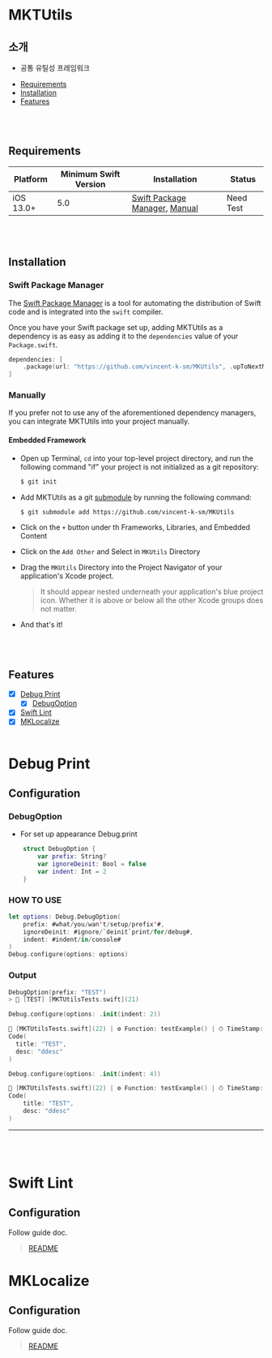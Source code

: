 # MKTUtils

## 소개  
* 공통 유틸성 프레임워크

- [Requirements](#requirements)
- [Installation](#installation)
- [Features](#features)

<br><br>

## Requirements

| Platform | Minimum Swift Version | Installation | Status |
| --- | --- | --- | --- |
| iOS 13.0+ | 5.0 | [Swift Package Manager](#swift-package-manager), [Manual](#manually) | Need Test |

<br><br>

## Installation

### Swift Package Manager

The [Swift Package Manager](https://swift.org/package-manager/) is a tool for automating the distribution of Swift code and is integrated into the `swift` compiler. 

Once you have your Swift package set up, adding MKTUtils as a dependency is as easy as adding it to the `dependencies` value of your `Package.swift`.

```swift
dependencies: [
    .package(url: "https://github.com/vincent-k-sm/MKUtils", .upToNextMajor(from: "1.0.0"))
]
```

### Manually

If you prefer not to use any of the aforementioned dependency managers, you can integrate MKTUtils into your project manually.

#### Embedded Framework

- Open up Terminal, `cd` into your top-level project directory, and run the following command "if" your project is not initialized as a git repository:

  ```bash
  $ git init
  ```

- Add MKTUtils as a git [submodule](https://github.com/vincent-k-sm/MKUtils) by running the following command:

  ```bash
  $ git submodule add https://github.com/vincent-k-sm/MKUtils
  ```

- Click on the `+` button under th Frameworks, Libraries, and Embedded Content
- Click on the `Add Other` and Select in `MKUtils` Directory
- Drag the `MKUtils` Directory into the Project Navigator of your application's Xcode project.

    > It should appear nested underneath your application's blue project icon. Whether it is above or below all the other Xcode groups does not matter.
    
- And that's it!

<br><br>

## Features
* [x] [Debug Print](#debug-print)
    * [x] [DebugOption](#debugoption)
* [x] [Swift Lint](#swift-lint)
* [x] [MKLocalize](#mklocalize)
<br><br>

# Debug Print
## Configuration
### DebugOption
* For set up appearance Debug.print
```swift
    struct DebugOption {
        var prefix: String?
        var ignoreDeinit: Bool = false
        var indent: Int = 2
    }

```
### HOW TO USE
```swift
let options: Debug.DebugOption(
    prefix: #what/you/wan't/setup/prefix'#,
    ignoreDeinit: #ignore/`deinit`print/for/debug#,
    indent: #indent/in/console#
)
Debug.configure(options: options)
```

### Output 
```swift
DebugOption(prefix: "TEST")
> 📌 [TEST] [MKTUtilsTests.swift](21)
```

```swift
Debug.configure(options: .init(indent: 2))
```
```swift
📌 [MKTUtilsTests.swift](22) | ⚙️ Function: testExample() | ⏱ TimeStamp: 14:57:17.9950
Code(
  title: "TEST",
  desc: "ddesc"
)
```

```swift
Debug.configure(options: .init(indent: 4))
```
```swift
📌 [MKTUtilsTests.swift](22) | ⚙️ Function: testExample() | ⏱ TimeStamp: 14:57:17.9950
Code(
    title: "TEST",
    desc: "ddesc"
)
```
---

<br><br>

# Swift Lint
## Configuration
Follow guide doc.
> [README](/Resources/SwiftLint/README.md)

# MKLocalize
## Configuration
Follow guide doc.
> [README](/MKLocalize/README.md)
